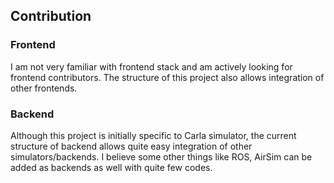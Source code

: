 ## Contribution
### Frontend
I am not very familiar with frontend stack and am actively looking for frontend contributors. The structure of this project also allows integration of other frontends.

### Backend
Although this project is initially specific to Carla simulator, the current structure of backend allows quite easy integration of other simulators/backends. I believe some other things like ROS, 
AirSim can be added as backends as well with quite few codes.